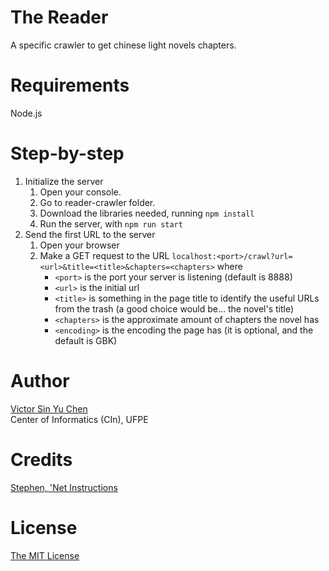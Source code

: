 # The Reader
A specific crawler to get chinese light novels chapters.

# Requirements
Node.js

# Step-by-step
  1. Initialize the server
     1. Open your console.
     2. Go to reader-crawler folder.
     3. Download the libraries needed, running ```npm install```
     4. Run the server, with ```npm run start```
  2. Send the first URL to the server
     1. Open your browser
     2. Make a GET request to the URL ```localhost:<port>/crawl?url=<url>&title=<title>&chapters=<chapters>``` where
        * ```<port>``` is the port your server is listening (default is 8888)
        * ```<url>``` is the initial url
        * ```<title>``` is something in the page title to identify the useful URLs from the trash (a good choice would be... the novel's title)
        * ```<chapters>``` is the approximate amount of chapters the novel has
        * ```<encoding>``` is the encoding the page has (it is optional, and the default is GBK)

# Author
[Victor Sin Yu Chen](https://github.com/vsychen)  
Center of Informatics (CIn), UFPE

# Credits
[Stephen, 'Net Instructions](http://www.netinstructions.com/how-to-make-a-simple-web-crawler-in-javascript-and-node-js/)

# License
[The MIT License](https://raw.githubusercontent.com/vsychen/reader-crawler/master/LICENSE)
